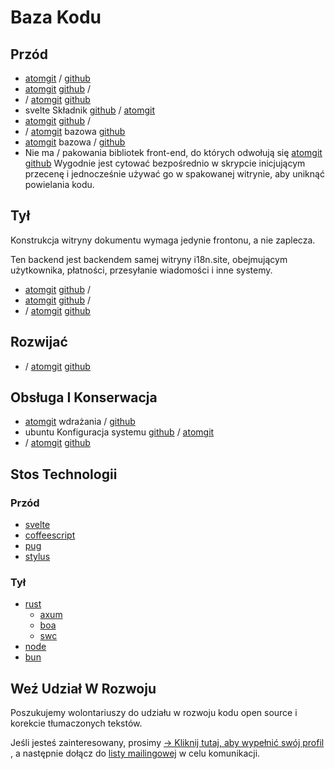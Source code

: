 # Baza Kodu

## Przód

* [atomgit](https://atomgit.com/i18n/proto) / [github](https://github.com/i18n-site/site)
* [atomgit](https://atomgit.com/i18n/md) [github](https://github.com/i18n-site/md) /
* / [atomgit](https://atomgit.com/i18n/18x) [github](https://github.com/i18n-site/18x)
* svelte Składnik [github](https://github.com/i18n-site/plugin) / [atomgit](https://atomgit.com/i18n/plugin)
* [atomgit](https://atomgit.com/i18n/proto) [github](https://github.com/i18n-site/proto) /
* / [atomgit](https://atomgit.com/i18n/lib) bazowa [github](https://github.com/i18n-site/lib)
* [atomgit](https://atomgit.com/i18n/ie) bazowa / [github](https://github.com/i18n-site/ie)
* Nie ma / pakowania bibliotek front-end, do których odwołują się [atomgit](https://atomgit.com/i18n/x) [github](https://github.com/i18n-site/x)
  Wygodnie jest cytować bezpośrednio w skrypcie inicjującym przecenę i jednocześnie używać go w spakowanej witrynie, aby uniknąć powielania kodu.

## Tył

Konstrukcja witryny dokumentu wymaga jedynie frontonu, a nie zaplecza.

Ten backend jest backendem samej witryny i18n.site, obejmującym użytkownika, płatności, przesyłanie wiadomości i inne systemy.

* [atomgit](https://atomgit.com/i18n-api/srv) [github](https://github.com/i18n-api/srv) /
* [atomgit](https://atomgit.com/i18n-api/pub) [github](https://github.com/i18n-api/pub) /
* / [atomgit](https://atomgit.com/i18n/rust) [github](https://github.com/i18n-site/rust)

## Rozwijać

* / [atomgit](https://atomgit.com/i18n-api/srv.docker) [github](https://github.com/i18n-api/srv.docker)

## Obsługa I Konserwacja

* [atomgit](https://atomgit.com/i18n-ops/ops) wdrażania / [github](https://github.com/i18n-ops/ops)
* ubuntu Konfiguracja systemu [github](https://github.com/i18n-ops/ubuntu) / [atomgit](https://atomgit.com/i18n-ops/ubuntu)
* / [atomgit](https://atomgit.com/i18n/cron) [github](https://github.com/i18n-cron/cron)

## Stos Technologii

### Przód

* [svelte](//svelte.dev)
* [coffeescript](//coffeescript.org)
* [pug](https://github.com/pugjs/pug)
* [stylus](https://stylus.com)

### Tył

* [rust](//rust.org)
  * [axum](//github.com/tokio-rs/axum)
  * [boa](//github.com/boa-dev/boa)
  * [swc](//swc.rs)
* [node](//nodejs.org)
* [bun](//bun.dev)

## Weź Udział W Rozwoju

Poszukujemy wolontariuszy do udziału w rozwoju kodu open source i korekcie tłumaczonych tekstów.

Jeśli jesteś zainteresowany, prosimy [→ Kliknij tutaj, aby wypełnić swój profil](https://ggl.link/i18n) , a następnie dołącz do [listy mailingowej](https://groups.google.com/u/2/g/i18n-site) w celu komunikacji.